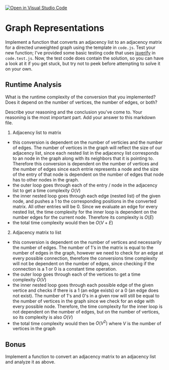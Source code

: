 [![Open in Visual Studio Code](https://classroom.github.com/assets/open-in-vscode-718a45dd9cf7e7f842a935f5ebbe5719a5e09af4491e668f4dbf3b35d5cca122.svg)](https://classroom.github.com/online_ide?assignment_repo_id=12174513&assignment_repo_type=AssignmentRepo)
# Graph Representations

Implement a function that converts an adjacency list to an adjacency matrix for
a directed unweighted graph using the template in `code.js`. Test your new
function; I've provided some basic testing code that uses
[jsverify](https://jsverify.github.io/) in `code.test.js`. Now, the test code
does contain the solution, so you can have a look at it if you get stuck, but
try not to peek before attempting to solve it on your own.

## Runtime Analysis

What is the runtime complexity of the conversion that you implemented? Does it
depend on the number of vertices, the number of edges, or both?

Describe your reasoning and the conclusion you've come to. Your reasoning is the
most important part. Add your answer to this markdown file.

1. Adjacency list to matrix 
- this conversion is dependent on the number of verticies and the number of edges. The number of vertices in the graph will reflect the size of our adjacency list, since each nested list in the adjacency list corresponds to an node in the graph along with its neighbors that it is pointing to. Therefore this conversion is dependent on the number of vertices and the number of edges since each entrie represents a node and the size of the entry of that node is dependent on the number of edges that node has to other nodes in the graph. 
- the outer loop goes through each of the entry / node in the adjacency list to get a time complexity $O(V)$
- the inner nested loop goes through each edge (nested list) of the given node, and pushes a 1 to the corresponding positions in the converted matrix. All other entries will be 0. Since we evaluate an edge for every nested list, the time complexity for the inner loop is dependent on the number edges for the current node. Therefore its complexity is $O(E)$
- the total time complexity would then be $O(V + E)$

2. Adjacency matrix to list 
- this conversion is dependent on the number of vertices and necessarily the number of edges. The number of 1's in the matrix is equal to the number of edges in the graph, however we need to check for an edge at every possible connection, therefore the conversions time complexity will not be dependent on the number of edges, since checking if the connection is a 1 or 0 is a constant time operation. 
- the outer loop goes through each of the vertices to get a time complexity $O(V)$
- the inner nested loop goes through each possible edge of the given vertice and checks if there is a 1 (an edge exists) or a 0 (an edge does not exist). The number of 1's and 0's in a given row will still be equal to the number of vertices in the graph since we check for an edge with every possible node. Therefore, the time complexity for the inner loop is not dependent on the number of edges, but on the number of vertices, so its complexity is also $O(V)$
- the total time complexity would then be $O(V^2)$ where $V$ is the number of vertices in the graph

## Bonus

Implement a function to convert an adjacency matrix to an adjacency list and
analyze it as above.
